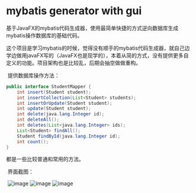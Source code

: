 # mybatis generator with gui

​	基于JavaFX的mybatis代码生成器，使用最简单快捷的方式逆向数据库生成mybatis操作数据库的基础代码。

​	这个项目是学习mybatis的时候，觉得没有顺手的mybatis代码生成器，就自己边学边做用javaFX写的（JavaFX也是现学的），本着从简的方式，没有提供更多自定义的功能。项目架构也是比较乱，后期会抽空做做重构。

​	提供数据库操作方法：

```java
public interface StudentMapper {
    int insert(Student student);
    int insertCollection(List<Student> students);
    int insertOrUpdate(Student student);
    int update(Student student);
    int delete(java.lang.Integer id);
    int deleteAll();
    int deletes(List<java.lang.Integer> ids);
    List<Student> findAll();
    Student findById(java.lang.Integer id);
    int count();
}
```

都是一些比较普通和常用的方法。

​	界面截图：

​	![image](https://github.com/xsi640/mybatis-generator-with-gui/screenshot/blob/master/1.png)
    ![image](https://github.com/xsi640/mybatis-generator-with-gui/screenshot/blob/master/2.png)
    ![image](https://github.com/xsi640/mybatis-generator-with-gui/screenshot/blob/master/3.png)